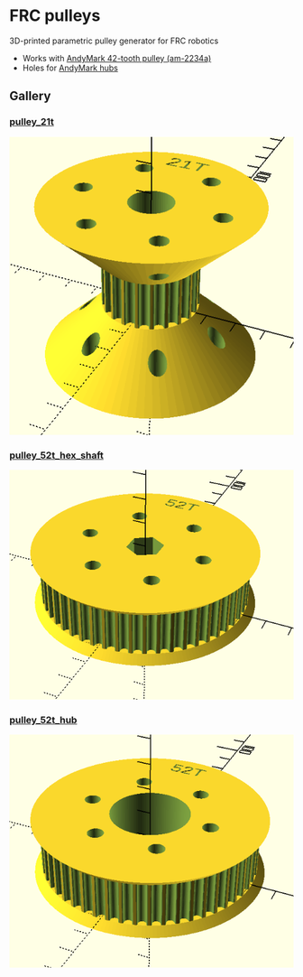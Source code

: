 # FRC pulleys

3D-printed parametric pulley generator for FRC robotics

- Works with [AndyMark 42-tooth pulley (am-2234a)](https://www.andymark.com/products/42-tooth-5-mm-htd-15-mm-wide-bearing-bore-plastic-pulley)
- Holes for [AndyMark hubs](https://www.andymark.com/products/andymark-hub)

## Gallery

### [pulley_21t](stls/pulley_21t.stl)
![21-tooth pulley](imgs/pulley_21t.png)

### [pulley_52t_hex_shaft](stls/pulley_52t_hex_shaft.stl)
![52-tooth hex shaft pulley](imgs/pulley_52t_hex_shaft.png)

### [pulley_52t_hub](stls/pulley_52t_hub.stl)
![52-tooth hub pulley](imgs/pulley_52t_hub.png)
